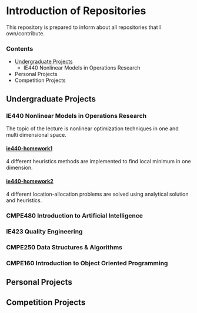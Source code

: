 # Introduction of Repositories

This repository is prepared to inform about all repositories that I own/contribute.

### Contents
*	[Undergraduate Projects](#undergraduate-projects)
	*	IE440 Nonlinear Models in Operations Research
*	Personal Projects
*	Competition Projects

## Undergraduate Projects

### IE440 Nonlinear Models in Operations Research
The topic of the lecture is nonlinear optimization techniques in one and multi dimensional space.

#### [ie440-homework1](https://github.com/akinelden/ie440-homework1)
4 different heuristics methods are implemented to find local minimum in one dimension.

#### [ie440-homework2](https://github.com/akinelden/ie440-homework2)
4 different location-allocation problems are solved using analytical solution and heuristics.

### CMPE480 Introduction to Artificial Intelligence

### IE423 Quality Engineering

### CMPE250 Data Structures & Algorithms

### CMPE160 Introduction to Object Oriented Programming


## Personal Projects

## Competition Projects